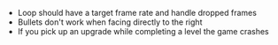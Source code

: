 - Loop should have a target frame rate and handle dropped frames
- Bullets don't work when facing directly to the right
- If you pick up an upgrade while completing a level the game crashes
